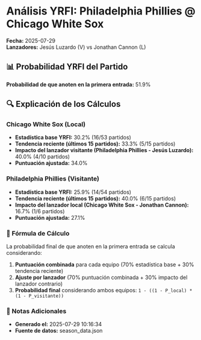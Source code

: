 # Análisis YRFI: Philadelphia Phillies @ Chicago White Sox

**Fecha:** 2025-07-29  
**Lanzadores:** Jesús Luzardo (V) vs Jonathan Cannon (L)

## 📊 Probabilidad YRFI del Partido

**Probabilidad de que anoten en la primera entrada:** 51.9%

## 🔍 Explicación de los Cálculos

### Chicago White Sox (Local)
- **Estadística base YRFI:** 30.2% (16/53 partidos)
- **Tendencia reciente (últimos 15 partidos):** 33.3% (5/15 partidos)
- **Impacto del lanzador visitante (Philadelphia Phillies - Jesús Luzardo):** 40.0% (4/10 partidos)
- **Puntuación ajustada:** 34.0%

### Philadelphia Phillies (Visitante)
- **Estadística base YRFI:** 25.9% (14/54 partidos)
- **Tendencia reciente (últimos 15 partidos):** 40.0% (6/15 partidos)
- **Impacto del lanzador local (Chicago White Sox - Jonathan Cannon):** 16.7% (1/6 partidos)
- **Puntuación ajustada:** 27.1%

### 📝 Fórmula de Cálculo

La probabilidad final de que anoten en la primera entrada se calcula considerando:
1. **Puntuación combinada** para cada equipo (70% estadística base + 30% tendencia reciente)
2. **Ajuste por lanzador** (70% puntuación combinada + 30% impacto del lanzador contrario)
3. **Probabilidad final** considerando ambos equipos: `1 - ((1 - P_local) * (1 - P_visitante))`

### 📌 Notas Adicionales

- **Generado el:** 2025-07-29 10:16:34
- **Fuente de datos:** season_data.json
